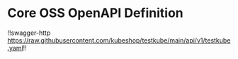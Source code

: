 # Core OSS OpenAPI Definition

!!swagger-http https://raw.githubusercontent.com/kubeshop/testkube/main/api/v1/testkube.yaml!!